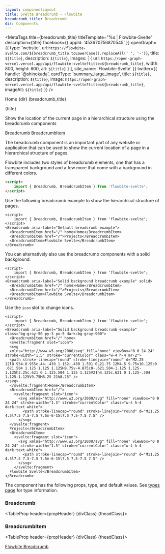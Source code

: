 ```yaml
---
layout: componentLayout
title: Svelte Breadcrumb - Flowbite
breadcrumb_title: Breadcrumb
dir: Components
---
```



<MetaTags
  title={breadcrumb_title}
  titleTemplate="%s | Flowbite-Svelte"
  description={title}
  facebook={{
  appId: '453670756870545'
}}
openGraph={{
  type: 'website',
  url:`https://flowbite-svelte.com/${breadcrumb_title.toLowerCase().replaceAll(' ', '-')}`,
    title: `${title}`,
    description: `${title}`,
    images: [
      {
        url: `https://open-graph-vercel.vercel.app/api/flowbite-svelte?title=${breadcrumb_title}`,
        width: 800,
        height: 600,
        alt: `${title}`
      }
    ],
    site_name: 'Flowbite-Svelte'
  }}
  twitter={{
    handle: '@shinokada',
    cardType: 'summary_large_image',
    title: `${title}`,
    description: `${title}`,
    image: `https://open-graph-vercel.vercel.app/api/flowbite-svelte?title=${breadcrumb_title}`,
    imageAlt: `${title}`
  }}
/>

<script>
  import { Htwo, ExampleDiv, GitHubSource, CompoDescription, TableProp, TableDefaultRow} from '../utils'
import { MetaTags } from 'svelte-meta-tags';
  import { Breadcrumb, BreadcrumbItem, Heading, P, A } from '$lib'
  import { props as breadcrumbProps } from '../props/Breadcrumb.json'
  import { props as breadcrumbItemProps } from '../props/BreadcrumbItem.json'
  let propHeader = ['Name', 'Type', 'Default']
	let divClass='w-full relative overflow-x-auto shadow-md sm:rounded-lg py-4'
  let theadClass ='text-xs text-gray-700 uppercase bg-gray-50 dark:bg-gray-700 dark:text-white'
</script>

<Breadcrumb class="pt-16 py-8">
  <BreadcrumbItem href="/" home >Home</BreadcrumbItem>
  <BreadcrumbItem>{dir}</BreadcrumbItem>
  <BreadcrumbItem>{breadcrumb_title}</BreadcrumbItem>
</Breadcrumb>

<Heading class="mb-2" tag="h1" customSize="text-3xl">{title}</Heading>

<CompoDescription>Show the location of the current page in a hierarchical structure using the breadcrumb components</CompoDescription>

<ExampleDiv>
<GitHubSource href="breadcrumbs/Breadcrumb.svelte">Breadcrumb</GitHubSource>
<GitHubSource href="breadcrumbs/BreadcrumbItem.svelte">BreadcrumbItem</GitHubSource>
</ExampleDiv>

The breadcrumb component is an important part of any website or application that can be used to show the current location of a page in a hierarchical structure of pages.

Flowbite includes two styles of breadcrumb elements, one that has a transparent background and a few more that come with a background in different colors.

<Htwo label="Setup" />

```html
<script>
	import { Breadcrumb, BreadcrumbItem } from 'flowbite-svelte';
</script>
```

<Htwo label="Default Breadcrumb" />

Use the following breadcrumb example to show the hierarchical structure of pages.

```svelte example hideScript
<script>
	import { Breadcrumb, BreadcrumbItem } from 'flowbite-svelte';
</script>
<Breadcrumb aria-label="Default breadcrumb example">
  <BreadcrumbItem href="/" home>Home</BreadcrumbItem>
  <BreadcrumbItem href="/">Projects</BreadcrumbItem>
  <BreadcrumbItem>Flowbite Svelte</BreadcrumbItem>
</Breadcrumb>
```

<Htwo label="Solid Breadcrumb" />

You can alternatively also use the breadcrumb components with a solid background.

```svelte example hideScript
<script>
	import { Breadcrumb, BreadcrumbItem } from 'flowbite-svelte';
</script>
<Breadcrumb aria-label="Solid background breadcrumb example" solid>
  <BreadcrumbItem href="/" home>Home</BreadcrumbItem>
  <BreadcrumbItem href="/">Projects</BreadcrumbItem>
  <BreadcrumbItem>Flowbite Svelte</BreadcrumbItem>
</Breadcrumb>
```

<Htwo label="Icons" />

Use the `icon` slot to change icons.

```svelte example hideScript
<script>
	import { Breadcrumb, BreadcrumbItem } from 'flowbite-svelte';
</script>
<Breadcrumb aria-label="Solid background breadcrumb example" class="bg-gray-50 py-3 px-5 dark:bg-gray-900">
  <BreadcrumbItem href="/" home>
  <svelte:fragment slot="icon">
  <svg 
  xmlns="http://www.w3.org/2000/svg" fill="none" viewBox="0 0 24 24" stroke-width="1.5" stroke="currentColor" class="w-4 h-4 mr-2">
  <path stroke-linecap="round" stroke-linejoin="round" d="M2.25 12l8.954-8.955c.44-.439 1.152-.439 1.591 0L21.75 12M4.5 9.75v10.125c0 .621.504 1.125 1.125 1.125H9.75v-4.875c0-.621.504-1.125 1.125-1.125h2.25c.621 0 1.125.504 1.125 1.125V21h4.125c.621 0 1.125-.504 1.125-1.125V9.75M8.25 21h8.25" />
</svg>
  </svelte:fragment>Home</BreadcrumbItem>
  <BreadcrumbItem href="/">
    <svelte:fragment slot="icon">
      <svg xmlns="http://www.w3.org/2000/svg" fill="none" viewBox="0 0 24 24" stroke-width="1.5" stroke="currentColor" class="w-4 h-4 dark:text-white">
        <path stroke-linecap="round" stroke-linejoin="round" d="M11.25 4.5l7.5 7.5-7.5 7.5m-6-15l7.5 7.5-7.5 7.5" />
      </svg>
  </svelte:fragment>
  Projects</BreadcrumbItem>
  <BreadcrumbItem>
    <svelte:fragment slot="icon">
      <svg xmlns="http://www.w3.org/2000/svg" fill="none" viewBox="0 0 24 24" stroke-width="1.5" stroke="currentColor" class="w-4 h-4 dark:text-white">
        <path stroke-linecap="round" stroke-linejoin="round" d="M11.25 4.5l7.5 7.5-7.5 7.5m-6-15l7.5 7.5-7.5 7.5" />
      </svg>
    </svelte:fragment>
  Flowbite Svelte</BreadcrumbItem>
</Breadcrumb>
```

<Htwo label="Props" />

The component has the following props, type, and default values. See <A href="/pages/types">types page</A> for type information.

<h3 class='text-xl w-full dark:text-white py-4'>Breadcrumb</h3>

<TableProp header={propHeader} {divClass} {theadClass}>
  <TableDefaultRow items={breadcrumbProps} rowState='hover' />
</TableProp>

<h3 class='text-xl w-full dark:text-white py-4'>BreadcrumbItem</h3>

<TableProp header={propHeader} {divClass} {theadClass}>
  <TableDefaultRow items={breadcrumbItemProps} rowState='hover' />
</TableProp>

<Htwo label="References" />

<P>
  <A href="https://flowbite.com/docs/components/breadcrumb/" target="_blank" rel="noreferrer" class="link"
    >Flowbite Breadcrumb</A
  >
</P>
